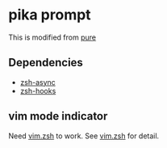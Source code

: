 # pika prompt

This is modified from [pure](https://github.com/sindresorhus/pure)

## Dependencies

- [zsh-async](https://github.com/mafredri/zsh-async)
- [zsh-hooks](https://github.com/leomao/zsh-hooks)

## vim mode indicator

Need [vim.zsh][vim.zsh] to work.
See [vim.zsh][vim.zsh] for detail.

[vim.zsh]: https://github.com/leomao/vim.zsh
